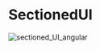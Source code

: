 # SectionedUI

![sectioned_UI_angular](https://user-images.githubusercontent.com/83718464/121294325-d11b1100-c90a-11eb-8865-cc62f2929491.png)
